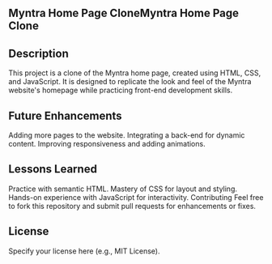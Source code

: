 ## Myntra Home Page CloneMyntra Home Page Clone

## Description
This project is a clone of the Myntra home page, created using HTML, CSS, and JavaScript. It is designed to replicate the look and feel of the Myntra website's homepage while practicing front-end development skills.


## Future Enhancements
Adding more pages to the website.
Integrating a back-end for dynamic content.
Improving responsiveness and adding animations.
## Lessons Learned
Practice with semantic HTML.
Mastery of CSS for layout and styling.
Hands-on experience with JavaScript for interactivity.
Contributing
Feel free to fork this repository and submit pull requests for enhancements or fixes.

## License
Specify your license here (e.g., MIT License).